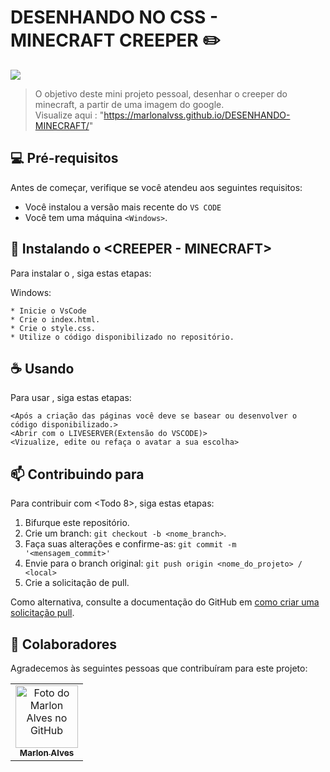 # DESENHANDO NO CSS - MINECRAFT CREEPER ✏️

<img src="https://media.discordapp.net/attachments/999712721941581977/1045484423623221258/image.png?width=400&height=300">

> O objetivo deste mini projeto pessoal, desenhar o creeper do minecraft, a partir de uma imagem do google.<br/>
> Visualize aqui : "https://marlonalvss.github.io/DESENHANDO-MINECRAFT/"
## 💻 Pré-requisitos

Antes de começar, verifique se você atendeu aos seguintes requisitos:

* Você instalou a versão mais recente do `VS CODE`
* Você tem uma máquina `<Windows>`.

## 🚀 Instalando o <CREEPER - MINECRAFT>

Para instalar o <CREEPER>, siga estas etapas:

Windows:
```
* Inicie o VsCode
* Crie o index.html.
* Crie o style.css.
* Utilize o código disponibilizado no repositório. 
```

## ☕ Usando <Avatar>

Para usar <Avatar>, siga estas etapas:

```
<Após a criação das páginas você deve se basear ou desenvolver o código disponibilizado.>
<Abrir com o LIVESERVER(Extensão do VSCODE)>
<Vizualize, edite ou refaça o avatar a sua escolha>
```

## 📫 Contribuindo para <Avatar>

Para contribuir com <Todo 8>, siga estas etapas:

1. Bifurque este repositório.
2. Crie um branch: `git checkout -b <nome_branch>`.
3. Faça suas alterações e confirme-as: `git commit -m '<mensagem_commit>'`
4. Envie para o branch original: `git push origin <nome_do_projeto> / <local>`
5. Crie a solicitação de pull.

Como alternativa, consulte a documentação do GitHub em [como criar uma solicitação pull](https://help.github.com/en/github/collaborating-with-issues-and-pull-requests/creating-a-pull-request).

## 🤝 Colaboradores

Agradecemos às seguintes pessoas que contribuíram para este projeto:

<table>
  <tr>
    <td align="center">
      <a href="#">
        <img src="https://cdn.discordapp.com/attachments/999712721941581977/1003868547711254528/86992904.jpg" width="100px;" alt="Foto do Marlon Alves no GitHub"/><br>
        <sub>
          <b>Marlon Alves</b>
        </sub>
      </a>
    </td>
</table>

